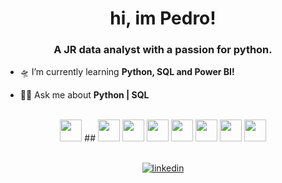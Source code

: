 <h1 align="center">hi, im Pedro!</h1>
<h3 align="center">A JR data analyst with a passion for python.</h3>
<!-- <p align="center">
  <img src="https://encrypted-tbn0.gstatic.com/images?q=tbn:ANd9GcQNdOc5DVWZs0X8UovEpTmdvIIBnG89pb03qw&usqp=CAU" alt="luffy">
</p> -->

- 🛸 I’m currently learning **Python, SQL and Power BI!**

- 🖖🏼 Ask me about **Python | SQL**


<br>

<div align=center>
<img src="https://cdn.jsdelivr.net/gh/devicons/devicon/icons/python/python-original.svg" height=35px width=35px/>
##
<img src="https://cdn.jsdelivr.net/gh/devicons/devicon@latest/icons/pandas/pandas-original-wordmark.svg" height=35px width=35px />
<img src="https://cdn.jsdelivr.net/gh/devicons/devicon@latest/icons/apachespark/apachespark-plain-wordmark.svg" height=35px width=35px />
<img src="https://cdn.jsdelivr.net/gh/devicons/devicon@latest/icons/microsoftsqlserver/microsoftsqlserver-original-wordmark.svg" height=35px width=35px />
<img src="https://cdn.jsdelivr.net/gh/devicons/devicon@latest/icons/oracle/oracle-original.svg" height=35px width=35px />
<img src="https://cdn.jsdelivr.net/gh/devicons/devicon@latest/icons/mysql/mysql-plain-wordmark.svg" height=35px width=35px />  
<img src="https://cdn.jsdelivr.net/gh/devicons/devicon/icons/nodejs/nodejs-original.svg" height=35px width=35px />
<img src="https://cdn.jsdelivr.net/gh/devicons/devicon/icons/linux/linux-original.svg" height=35px width=35px/>
<br>
<br>
  
[![linkedin](https://img.shields.io/badge/LinkedIn-0077B5?style=for-the-badge&logo=linkedin&logoColor=white)](https://www.linkedin.com/in/pedro-rodrigues-674703232/)
          
</div>
        
          

                    
